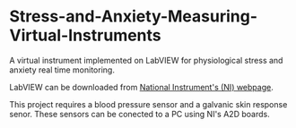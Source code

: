 # Stress-and-Anxiety-Measuring-Virtual-Instruments
A virtual instrument implemented on LabVIEW for physiological stress and anxiety real time monitoring.

LabVIEW can be downloaded from [National Instrument's (NI) webpage](https://www.ni.com/en-us/support/downloads/software-products/download.labview.html#369643).

This project requires a blood pressure sensor and a galvanic skin response senor.
These sensors can be conected to a PC using NI's A2D boards.


